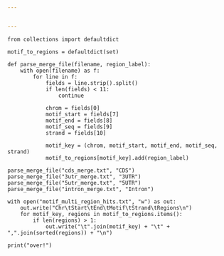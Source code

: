 ```yaml
---


---
```


<pre><code>from collections import defaultdict

motif_to_regions = defaultdict(set)

def parse_merge_file(filename, region_label):
    with open(filename) as f:
        for line in f:
            fields = line.strip().split()
            if len(fields) &lt; 11:
                continue

            chrom = fields[0]
            motif_start = fields[7]
            motif_end = fields[8]
            motif_seq = fields[9]
            strand = fields[10]

            motif_key = (chrom, motif_start, motif_end, motif_seq, strand)
            motif_to_regions[motif_key].add(region_label)

parse_merge_file("cds_merge.txt", "CDS")
parse_merge_file("3utr_merge.txt", "3UTR")
parse_merge_file("5utr_merge.txt", "5UTR")
parse_merge_file("intron_merge.txt", "Intron")

with open("motif_multi_region_hits.txt", "w") as out:
    out.write("Chr\tStart\tEnd\tMotif\tStrand\tRegions\n")
    for motif_key, regions in motif_to_regions.items():
        if len(regions) &gt; 1:
            out.write("\t".join(motif_key) + "\t" + ",".join(sorted(regions)) + "\n")

print("over!")
</code></pre>

